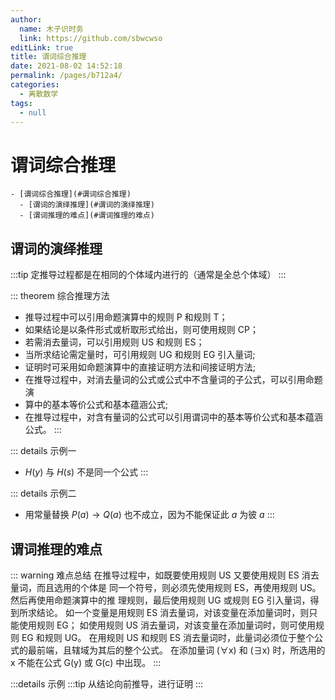 ```yaml
---
author: 
  name: 木子识时务
  link: https://github.com/sbwcwso
editLink: true
title: 谓词综合推理
date: 2021-08-02 14:52:18
permalink: /pages/b712a4/
categories: 
  - 离散数学
tags: 
  - null
---
```


# 谓词综合推理


```markmap
- [谓词综合推理](#谓词综合推理)
  - [谓词的演绎推理](#谓词的演绎推理)
  - [谓词推理的难点](#谓词推理的难点)
```

## 谓词的演绎推理

:::tip 定推导过程都是在相同的个体域内进行的（通常是全总个体域）
:::

::: theorem 综合推理方法
* 推导过程中可以引用命题演算中的规则 P 和规则 T；
* 如果结论是以条件形式或析取形式给出，则可使用规则 CP；
* 若需消去量词，可以引用规则 US 和规则 ES；
* 当所求结论需定量时，可引用规则 UG 和规则 EG 引入量词;
* 证明时可采用如命题演算中的直接证明方法和间接证明方法;
* 在推导过程中，对消去量词的公式或公式中不含量词的子公式，可以引用命题演
* 算中的基本等价公式和基本蕴涵公式;
* 在推导过程中，对含有量词的公式可以引用谓词中的基本等价公式和基本蕴涵公式。
:::

::: details 示例一
* $H(y)$ 与 $H(s)$ 不是同一个公式
:::

::: details 示例二
* 用常量替换 $P(a) \rightarrow Q(a)$ 也不成立，因为不能保证此 $a$ 为彼 $a$
:::

## 谓词推理的难点

::: warning 难点总结
在推导过程中，如既要使用规则 US 又要使用规则 ES 消去量词，而且选用的个体是
同一个符号，则必须先使用规则 ES，再使用规则 US。然后再使用命题演算中的推
理规则，最后使用规则 UG 或规则 EG 引入量词，得到所求结论。
如一个变量是用规则 ES 消去量词，对该变量在添加量词时，则只能使用规则 EG；
如使用规则 US 消去量词，对该变量在添加量词时，则可使用规则 EG 和规则 UG。
在用规则 US 和规则 ES 消去量词时，此量词必须位于整个公式的最前端，且辖域为其后的整个公式。
在添加量词 (∀x) 和 (∃x) 时，所选用的 x 不能在公式 G(y) 或 G(c) 中出现。
:::

:::details 示例
:::tip 从结论向前推导，进行证明
:::

